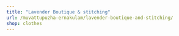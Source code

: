 ```yaml
---
title: "Lavender Boutique & stitching"
url: /muvattupuzha-ernakulam/lavender-boutique-and-stitching/
shop: clothes
---
```

